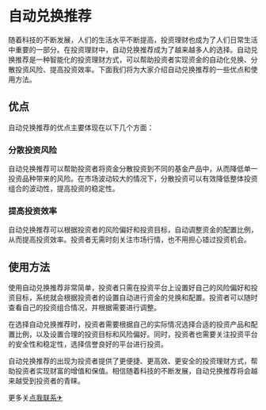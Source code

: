 # 自动兑换推荐

随着科技的不断发展，人们的生活水平不断提高，投资理财也成为了人们日常生活中重要的一部分。在投资理财中，自动兑换推荐成为了越来越多人的选择。自动兑换推荐是一种智能化的投资理财方式，可以帮助投资者实现资金的自动化兑换、分散投资风险、提高投资效率。下面我们将为大家介绍自动兑换推荐的一些优点和使用方法。

## 优点

自动兑换推荐的优点主要体现在以下几个方面：

### 分散投资风险

自动兑换推荐可以帮助投资者将资金分散投资到不同的基金产品中，从而降低单一投资品种带来的风险。在市场波动较大的情况下，分散投资可以有效降低整体投资组合的波动性，提高投资的稳定性。

### 提高投资效率

自动兑换推荐可以根据投资者的风险偏好和投资目标，自动调整资金的配置比例，从而提高投资效率。投资者无需时刻关注市场行情，也不用担心错过投资机会。

## 使用方法

使用自动兑换推荐非常简单，投资者只需在投资平台上设置好自己的风险偏好和投资目标，系统就会根据投资者的设置自动进行资金的兑换和配置。投资者可以随时查看自己的投资组合情况，并根据需要进行调整。

在选择自动兑换推荐时，投资者需要根据自己的实际情况选择合适的投资产品和配置比例，以及设置合理的投资目标和风险偏好。同时，投资者也需要关注投资平台的安全性和稳定性，选择信誉良好的平台进行投资。

自动兑换推荐的出现为投资者提供了更便捷、更高效、更安全的投资理财方式，帮助投资者实现财富的增值和保值。相信随着科技的不断发展，自动兑换推荐将会越来越受到投资者的青睐。

更多关[点我联系✈](https://wiki.G208.com)